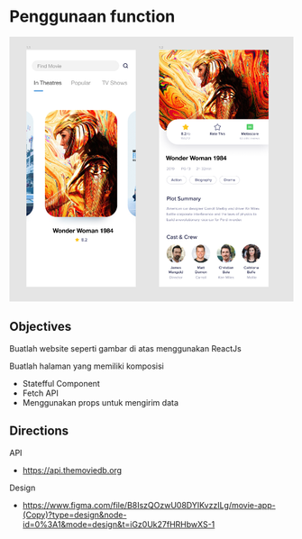 
# Penggunaan function

![Header](assets/movie-app.png)

  

## Objectives

Buatlah website seperti gambar di atas menggunakan ReactJs


  Buatlah halaman yang memiliki komposisi
- Statefful Component
- Fetch API
- Menggunakan props untuk mengirim data


## Directions
API
- https://api.themoviedb.org

Design
- https://www.figma.com/file/B8IszQOzwU08DYIKvzzILg/movie-app-(Copy)?type=design&node-id=0%3A1&mode=design&t=iGz0Uk27fHRHbwXS-1